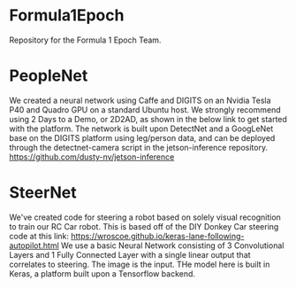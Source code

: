 # Formula1Epoch
Repository for the Formula 1 Epoch Team.

# PeopleNet
We created a neural network using Caffe and DIGITS on an Nvidia Tesla P40 and Quadro GPU on a standard Ubuntu host. We strongly recommend using 2 Days to a Demo, or 2D2AD, as shown in the below link to get started with the platform. 
The network is built upon DetectNet and a GoogLeNet base on the DIGITS platform using leg/person data, and can be deployed through the detectnet-camera script in the jetson-inference repository.
https://github.com/dusty-nv/jetson-inference

# SteerNet
We've created code for steering a robot based on solely visual recognition to train our RC Car robot. This is based off of the DIY Donkey Car steering code at this link: https://wroscoe.github.io/keras-lane-following-autopilot.html
We use a basic Neural Network consisting of 3 Convolutional Layers and 1 Fully Connected Layer with a single linear output that correlates to steering. The image is the input.
THe model here is built in Keras, a platform built upon a Tensorflow backend.
